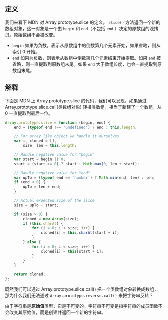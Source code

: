 ## 定义

我们来看下 MDN 对 Array.prototype.slice 的定义。 `slice()` 方法返回一个新的数组对象，这一对象是一个由 `begin` 和 `end`（不包括 `end` ）决定的原数组的浅拷贝。原始数组不会被改变。

+ `begin` 如果为负数，表示从原数组中的倒数第几个元素开始，如果省略，则从索引 0 开始。
+ `end` 如果为负数，则表示从数组中倒数第几个元素结束开始提取。如果 `end` 被省略，则一直提取到原数组末尾。如果 `end` 大于数组长度，也会一直提取到原数组末尾。

## 解释

下面是 MDN 上 Array.prototype.slice 的代码，我们可以发现，如果通过 Array.prototype.slice.call(类数组对象) 转换类数组，相当于新建了一个数组，从 0 一直提取到最后一位。

```js
Array.prototype.slice = function (begin, end) {
    end = (typeof end !== 'undefined') ? end : this.length;

    // For array like object we handle it ourselves.
    var i, cloned = [],
        size, len = this.length;

    // Handle negative value for "begin"
    var start = begin || 0;
    start = (start >= 0) ? start : Math.max(0, len + start);

    // Handle negative value for "end"
    var upTo = (typeof end == 'number') ? Math.min(end, len) : len;
    if (end < 0) {
        upTo = len + end;
    }

    // Actual expected size of the slice
    size = upTo - start;

    if (size > 0) {
        cloned = new Array(size);
        if (this.charAt) {
            for (i = 0; i < size; i++) {
                cloned[i] = this.charAt(start + i);
            }
        } else {
            for (i = 0; i < size; i++) {
                cloned[i] = this[start + i];
            }
        }
    }

    return cloned;
};
```
既然我们可以通过 Array.prototype.slice.call() 把一个类数组对象转换成数组，那为什么我们无法通过 `Array.prototype.reverse.call()` 来把字符串反转？

由于字符串是**原始值**类型，它是不可变的。字符串不可变是指字符串的成员函数不会改变其原始值，而是创建并返回一个新的字符串。
